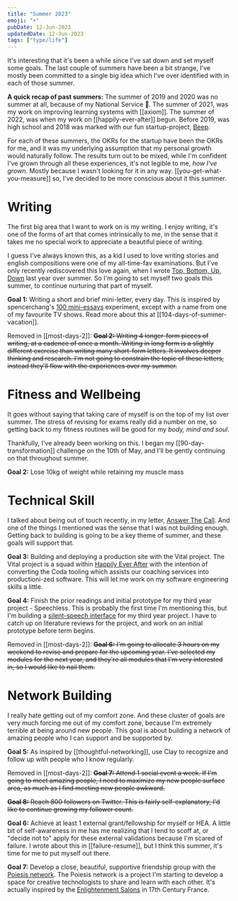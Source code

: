 ```yaml
---
title: "Summer 2023"
emoji: "☀"
pubDate: 12-Jun-2023
updatedDate: 12-Jun-2023
tags: ["type/life"]
---
```


It's interesting that it's been a while since I've sat down and set myself some goals. The last couple of summers have been a bit strange, I've mostly been committed to a single big idea which I've over identified with in each of those summer.

**A quick recap of past summers:**
The summer of 2019 and 2020 was no summer at all, because of my National Service 🖖. The summer of 2021, was my work on improving learning systems with [[axiom]]. The summer of 2022, was when my work on [[happily-ever-after]] begun. Before 2019, was high school and 2018 was marked with our fun startup-project, [Beep](https://beepvoice.app).

For each of these summers, the OKRs for the startup have been the OKRs for me, and it was my underlying assumption that my personal growth would naturally follow. The results turn out to be mixed, while I'm confident I've grown through all these experiences, it's not legible to me, _how I've grown_. Mostly because I wasn't looking for it in any way. [[you-get-what-you-measure]] so, I've decided to be more conscious about it this summer.

# Writing

The first big area that I want to work on is my writing. I enjoy writing, it's one of the forms of art that comes intrinsically to me, in the sense that it takes me no special work to appreciate a beautiful piece of writing.

I guess I've always known this, as a kid I used to love writing stories and english compositions were one of my all-time-fav examinations. But I've only recently rediscovered this love again, when I wrote [Top, Bottom, Up, Down](https://solderneer.me/letters/top-bottom-up-down/) last year over summer. So I'm going to set myself two goals this summer, to continue nurturing that part of myself.

**Goal 1:** Writing a short and brief mini-letter, every day. This is inspired by spencerchang's [100 mini-essays](https://www.spencerchang.me/experiments/100posts/) experiment, except with a name from one of my favourite TV shows. Read more about this at [[104-days-of-summer-vacation]].

Removed in [[most-days-2]]:
~~**Goal 2:** Writing 4 longer-form pieces of writing, at a cadence of once a month. Writing in long form is a slightly different exercise than writing many short-form letters. It involves deeper thinking and research. I'm not going to constrain the topic of these letters, instead they'll flow with the experiences over my summer.~~

# Fitness and Wellbeing

It goes without saying that taking care of myself is on the top of my list over summer. The stress of revising for exams really did a number on me, so getting back to my fitness routines will be good for my _body, mind and soul_.

Thankfully, I've already been working on this. I began my [[90-day-transformation]] challenge on the 10th of May, and I'll be gently continuing on that throughout summer.

**Goal 2:** Lose 10kg of weight while retaining my muscle mass

# Technical Skill

I talked about being out of touch recently, in my letter, [Answer The Call](https://solderneer.me/letters/answer-the-call/). And one of the things I mentioned was the sense that I was not building enough. Getting back to building is going to be a key theme of summer, and these goals will support that.

**Goal 3:** Building and deploying a production site with the Vital project. The Vital project is a squad within [Happily Ever After](https://hea.care) with the intention of converting the Coda tooling which assists our coaching services into productioni-zed software. This will let me work on  my software engineering skills a little.

**Goal 4:** Finish the prior readings and initial prototype for my third year project - Speechless. This is probably the first time I'm mentioning this, but I'm building a [silent-speech interface](https://www.media.mit.edu/publications/alterego-IUI/) for my third year project. I have to catch up on literature reviews for the project, and work on an initial prototype before term begins.

Removed in [[most-days-2]]:
~~**Goal 6:** I'm going to allocate 3 hours on my weekend to revise and prepare for the upcoming year. I've selected my modules for the next year, and they're all modules that I'm very interested in, so I would like to nail them.~~

# Network Building

I really hate getting out of my comfort zone. And these cluster of goals are very much forcing me out of my comfort zone, because I'm extremely terrible at being around new people. This goal is about building a network of amazing people who I can support and be supported by.

**Goal 5:** As inspired by [[thoughtful-networking]], use Clay to recognize and follow up with people who I know regularly.

Removed in [[most-days-2]]:
~~**Goal 7:** Attend 1 social event a week. If I'm going to meet amazing people, I need to maximize my new people surface area, as much as I find meeting new people awkward.~~

~~**Goal 8:** Reach 800 followers on Twitter. This is fairly self-explanatory, I'd like to continue growing my follower count.~~

**Goal 6:** Achieve at least 1 external grant/fellowship for myself or HEA. A little bit of self-awareness in me has me realizing that I tend to scoff at, or "decide not to" apply for these external validations because I'm scared of failure. I wrote about this in [[failure-resume]], but I think this summer, it's time for me to put myself out there.

**Goal 7:** Develop a close, beautiful, supportive friendship group with the [Poiesis network](https://solderneer.notion.site/solderneer/Poiesis-3dd83fe5802b41979e55cf59da733029). The Poiesis network is a project I'm starting to develop a space for creative technologists to share and learn with each other. It's actually inspired by the [Enlightenment Salons](https://en.wikipedia.org/wiki/Salon_(gathering)) in 17th Century France.